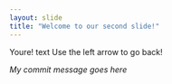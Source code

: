 ```yaml
---
layout: slide
title: "Welcome to our second slide!"
---
```

Youre! text
Use the left arrow to go back!

*My commit message goes here* 
